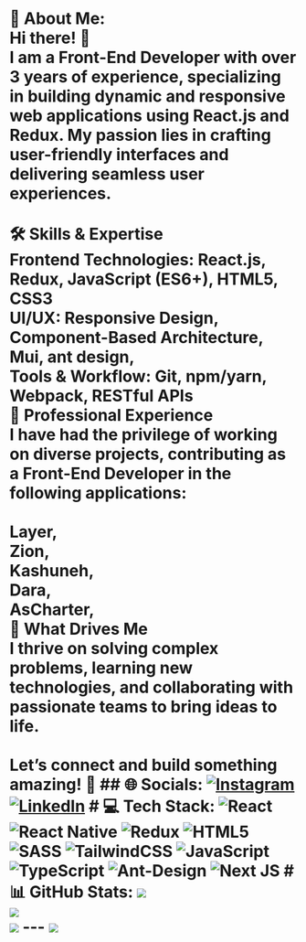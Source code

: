 # 💫 About Me: <br>Hi there! 👋<br>I am a Front-End Developer with over 3 years of experience, specializing in building dynamic and responsive web applications using React.js and Redux. My passion lies in crafting user-friendly interfaces and delivering seamless user experiences.<br><br>🛠️ Skills & Expertise<br>Frontend Technologies: React.js, Redux, JavaScript (ES6+), HTML5, CSS3<br>UI/UX: Responsive Design, Component-Based Architecture, Mui, ant design,<br>Tools & Workflow: Git, npm/yarn, Webpack, RESTful APIs<br>💼 Professional Experience<br>I have had the privilege of working on diverse projects, contributing as a Front-End Developer in the following applications:<br><br>Layer,<br>Zion,<br>Kashuneh,<br>Dara,<br>AsCharter,<br>🌱 What Drives Me<br>I thrive on solving complex problems, learning new technologies, and collaborating with passionate teams to bring ideas to life.<br><br>Let’s connect and build something amazing! 🚀   ## 🌐 Socials: [![Instagram](https://img.shields.io/badge/Instagram-%23E4405F.svg?logo=Instagram&logoColor=white)](https://instagram.com/iamrezagolestan) [![LinkedIn](https://img.shields.io/badge/LinkedIn-%230077B5.svg?logo=linkedin&logoColor=white)](https://linkedin.com/in/mohammadreza-golestan-b8007726b)   # 💻 Tech Stack: ![React](https://img.shields.io/badge/react-%2320232a.svg?style=plastic&logo=react&logoColor=%2361DAFB) ![React Native](https://img.shields.io/badge/react_native-%2320232a.svg?style=plastic&logo=react&logoColor=%2361DAFB) ![Redux](https://img.shields.io/badge/redux-%23593d88.svg?style=plastic&logo=redux&logoColor=white) ![HTML5](https://img.shields.io/badge/html5-%23E34F26.svg?style=plastic&logo=html5&logoColor=white) ![SASS](https://img.shields.io/badge/SASS-hotpink.svg?style=plastic&logo=SASS&logoColor=white) ![TailwindCSS](https://img.shields.io/badge/tailwindcss-%2338B2AC.svg?style=plastic&logo=tailwind-css&logoColor=white) ![JavaScript](https://img.shields.io/badge/javascript-%23323330.svg?style=plastic&logo=javascript&logoColor=%23F7DF1E) ![TypeScript](https://img.shields.io/badge/typescript-%23007ACC.svg?style=plastic&logo=typescript&logoColor=white) ![Ant-Design](https://img.shields.io/badge/-AntDesign-%230170FE?style=plastic&logo=ant-design&logoColor=white) ![Next JS](https://img.shields.io/badge/Next-black?style=plastic&logo=next.js&logoColor=white) # 📊 GitHub Stats: ![](https://github-readme-stats.vercel.app/api?username=iamrezagolestan&theme=dark&hide_border=true&include_all_commits=true&count_private=false)<br/> ![](https://github-readme-streak-stats.herokuapp.com/?user=iamrezagolestan&theme=dark&hide_border=true)<br/> ![](https://github-readme-stats.vercel.app/api/top-langs/?username=iamrezagolestan&theme=dark&hide_border=true&include_all_commits=true&count_private=false&layout=compact)  --- [![](https://visitcount.itsvg.in/api?id=iamrezagolestan&icon=10&color=13)](https://visitcount.itsvg.in)  <!-- Proudly created with GPRM ( https://gprm.itsvg.in ) -->
